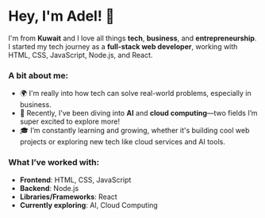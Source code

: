# Hey, I'm Adel! 👋

I'm from **Kuwait** and I love all things **tech**, **business**, and **entrepreneurship**. I started my tech journey as a **full-stack web developer**, working with HTML, CSS, JavaScript, Node.js, and React.

### A bit about me:

- 🌍 I'm really into how tech can solve real-world problems, especially in business.
- 🚀 Recently, I’ve been diving into **AI** and **cloud computing**—two fields I’m super excited to explore more!
- 🎓 I’m constantly learning and growing, whether it's building cool web projects or exploring new tech like cloud services and AI tools.

### What I’ve worked with:

- **Frontend**: HTML, CSS, JavaScript
- **Backend**: Node.js
- **Libraries/Frameworks**: React
- **Currently exploring**: AI, Cloud Computing
